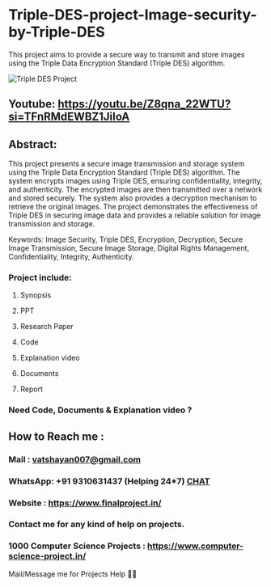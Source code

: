 # Triple-DES-project-Image-security-by-Triple-DES
This project aims to provide a secure way to transmit and store images using the Triple Data Encryption Standard (Triple DES) algorithm.

![Triple DES Project](https://github.com/user-attachments/assets/2c5513cc-719b-4541-bd5f-1301125cfbe7)

## Youtube: https://youtu.be/Z8qna_22WTU?si=TFnRMdEWBZ1JiIoA

## Abstract: 
This project presents a secure image transmission and storage system using the Triple Data Encryption Standard (Triple DES) algorithm. The system encrypts images using Triple DES, ensuring confidentiality, integrity, and authenticity. The encrypted images are then transmitted over a network and stored securely. The system also provides a decryption mechanism to retrieve the original images. The project demonstrates the effectiveness of Triple DES in securing image data and provides a reliable solution for image transmission and storage.

Keywords: Image Security, Triple DES, Encryption, Decryption, Secure Image Transmission, Secure Image Storage, Digital Rights Management, Confidentiality, Integrity, Authenticity.

### Project include: 

1. Synopsis

2. PPT

3. Research Paper


4. Code

5. Explanation video

6. Documents

7. Report


### Need Code, Documents & Explanation video ? 

## How to Reach me :

### Mail : vatshayan007@gmail.com 

### WhatsApp: +91 9310631437 (Helping 24*7) **[CHAT](https://wa.me/message/CHWN2AHCPMAZK1)** 

### Website : https://www.finalproject.in/

### Contact me for any kind of help on projects.
### 1000 Computer Science Projects : https://www.computer-science-project.in/


Mail/Message me for Projects Help 🙏🏻
